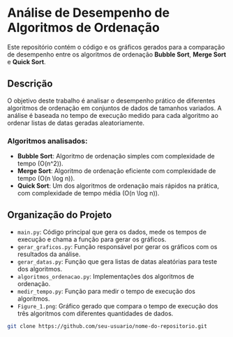 # Análise de Desempenho de Algoritmos de Ordenação

Este repositório contém o código e os gráficos gerados para a comparação de desempenho entre os algoritmos de ordenação **Bubble Sort**, **Merge Sort** e **Quick Sort**.

## Descrição

O objetivo deste trabalho é analisar o desempenho prático de diferentes algoritmos de ordenação em conjuntos de dados de tamanhos variados. A análise é baseada no tempo de execução medido para cada algoritmo ao ordenar listas de datas geradas aleatoriamente.

### Algoritmos analisados:

- **Bubble Sort**: Algoritmo de ordenação simples com complexidade de tempo \(O(n^2)\).
- **Merge Sort**: Algoritmo de ordenação eficiente com complexidade de tempo \(O(n \log n)\).
- **Quick Sort**: Um dos algoritmos de ordenação mais rápidos na prática, com complexidade de tempo média \(O(n \log n)\).

## Organização do Projeto

- `main.py`: Código principal que gera os dados, mede os tempos de execução e chama a função para gerar os gráficos.
- `gerar_graficos.py`: Função responsável por gerar os gráficos com os resultados da análise.
- `gerar_datas.py`: Função que gera listas de datas aleatórias para teste dos algoritmos.
- `algoritmos_ordenacao.py`: Implementações dos algoritmos de ordenação.
- `medir_tempo.py`: Função para medir o tempo de execução dos algoritmos.
- `Figure_1.png`: Gráfico gerado que compara o tempo de execução dos três algoritmos com diferentes quantidades de dados.

```bash
git clone https://github.com/seu-usuario/nome-do-repositorio.git
